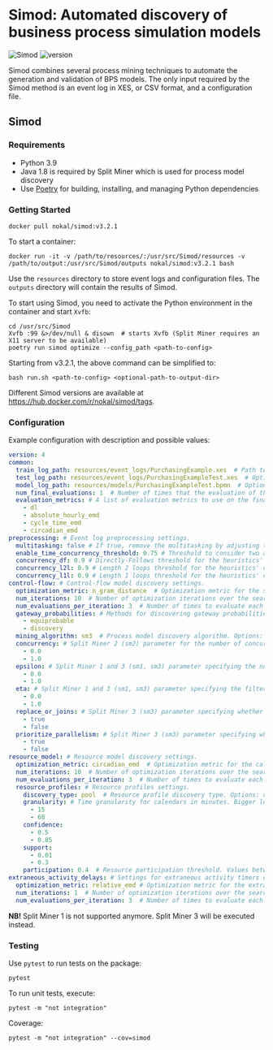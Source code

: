 # Simod: Automated discovery of business process simulation models

![Simod](https://github.com/AutomatedProcessImprovement/Simod/actions/workflows/simod.yml/badge.svg)
![version](https://img.shields.io/github/v/tag/AutomatedProcessImprovement/simod)

Simod combines several process mining techniques to automate the generation and validation of BPS models. The only input
required by the Simod method is an event log in XES, or CSV format, and a configuration file.

## Simod

### Requirements

- Python 3.9
- Java 1.8 is required by Split Miner which is used for process model discovery
- Use [Poetry](https://python-poetry.org/) for building, installing, and managing Python dependencies

### Getting Started

```shell
docker pull nokal/simod:v3.2.1
```

To start a container:

```shell
docker run -it -v /path/to/resources/:/usr/src/Simod/resources -v /path/to/output:/usr/src/Simod/outputs nokal/simod:v3.2.1 bash
```

Use the `resources` directory to store event logs and configuration files. The `outputs` directory will contain the
results of Simod.

To start using Simod, you need to activate the Python environment in the container and start `Xvfb`:

```shell
cd /usr/src/Simod
Xvfb :99 &>/dev/null & disown  # starts Xvfb (Split Miner requires an X11 server to be available)
poetry run simod optimize --config_path <path-to-config>
```

Starting from v3.2.1, the above command can be simplified to:

```shell
bash run.sh <path-to-config> <optional-path-to-output-dir>
```

Different Simod versions are available at https://hub.docker.com/r/nokal/simod/tags.

### Configuration

Example configuration with description and possible values:

```yaml
version: 4
common:
  train_log_path: resources/event_logs/PurchasingExample.xes  # Path to the event log in XES or CSV format.
  test_log_path: resources/event_logs/PurchasingExampleTest.xes  # Optional: Path to the test event log in XES or CSV format.
  model_log_path: resources/models/PurchasingExampleTest.bpmn  # Optional: Path to the process model to use for the control-flow.
  num_final_evaluations: 1  # Number of times that the evaluation of the discovered model is done during the optimization. The evaluation metric of the candidate is the average of its evaluations.
  evaluation_metrics: # A list of evaluation metrics to use on the final model.
    - dl
    - absolute_hourly_emd
    - cycle_time_emd
    - circadian_emd
preprocessing: # Event log preprocessing settings.
  multitasking: false # If true, remove the multitasking by adjusting the timestamps (start/end) of those activities being executed at the same time by the same resource.
  enable_time_concurrency_threshold: 0.75 # Threshold to consider two activities as concurrent when computing the enabled time.
  concurrency_df: 0.9 # Directly-Follows threshold for the heuristics' concurrency oracle (only used to estimate start times if needed).
  concurrency_l2l: 0.9 # Length 2 loops threshold for the heuristics' concurrency oracle.
  concurrency_l1l: 0.9 # Length 1 loops threshold for the heuristics' concurrency oracle.
control-flow: # Control-flow model discovery settings.
  optimization_metric: n_gram_distance  # Optimization metric for the structure. Options: DL or N_GRAM_DISTANCE.
  num_iterations: 10  # Number of optimization iterations over the search space.
  num_evaluations_per_iteration: 3  # Number of times to evaluate each iteration (using the mean of all of them).
  gateway_probabilities: # Methods for discovering gateway probabilities. Options: equiprobable or discovery.
    - equiprobable
    - discovery
  mining_algorithm: sm3  # Process model discovery algorithm. Options: sm2 or sm3 (recommended).
  concurrency: # Split Miner 2 (sm2) parameter for the number of concurrent relations between events to be captured. Values between 0.0 and 1.0.
    - 0.0
    - 1.0
  epsilon: # Split Miner 1 and 3 (sm1, sm3) parameter specifying the number of concurrent relations between events to be captured. Values between 0.0 and 1.0.
    - 0.0
    - 1.0
  eta: # Split Miner 1 and 3 (sm1, sm3) parameter specifying the filter over the incoming and outgoing edges. Values between 0.0 and 1.0.
    - 0.0
    - 1.0
  replace_or_joins: # Split Miner 3 (sm3) parameter specifying whether to replace non-trivial OR joins or not. Options: true, false.
    - true
    - false
  prioritize_parallelism: # Split Miner 3 (sm3) parameter specifying whether to prioritize parallelism over loops or not. Options: true, false.
    - true
    - false
resource_model: # Resource model discovery settings.
  optimization_metric: circadian_emd  # Optimization metric for the calendars. Options: absolute_hourly_emd, cycle_time_emd, circadian_emd.
  num_iterations: 10  # Number of optimization iterations over the search space.
  num_evaluations_per_iteration: 3  # Number of times to evaluate each iteration (using the mean of all of them).
  resource_profiles: # Resource profiles settings.
    discovery_type: pool  # Resource profile discovery type. Options: differentiated, pool, undifferentiated.
    granularity: # Time granularity for calendars in minutes. Bigger logs will benefit from smaller granularity.
      - 15
      - 60
    confidence:
      - 0.5
      - 0.85
    support:
      - 0.01
      - 0.3
    participation: 0.4  # Resource participation threshold. Values between 0.0 and 1.0.
extraneous_activity_delays: # Settings for extraneous activity timers discovery.
  optimization_metric: relative_emd # Optimization metric for the extraneous activity timers. Options: relative_emd, absolute_emd, circadian_emd, cycle_time.
  num_iterations: 1  # Number of optimization iterations over the search space.
  num_evaluations_per_iteration: 3  # Number of times to evaluate each iteration (using the mean of all of them).
```

**NB!** Split Miner 1 is not supported anymore. Split Miner 3 will be executed instead.

### Testing

Use `pytest` to run tests on the package:

```shell
pytest
```

To run unit tests, execute:

```shell
pytest -m "not integration"
```

Coverage:

```shell
pytest -m "not integration" --cov=simod
```
